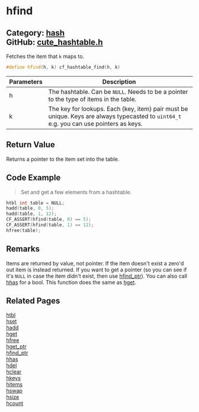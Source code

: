 [//]: # (This file is automatically generated by Cute Framework's docs parser.)
[//]: # (Do not edit this file by hand!)
[//]: # (See: https://github.com/RandyGaul/cute_framework/blob/master/samples/docs_parser.cpp)
[](../header.md ':include')

# hfind

Category: [hash](/api_reference?id=hash)  
GitHub: [cute_hashtable.h](https://github.com/RandyGaul/cute_framework/blob/master/include/cute_hashtable.h)  
---

Fetches the item that `k` maps to.

```cpp
#define hfind(h, k) cf_hashtable_find(h, k)
```

Parameters | Description
--- | ---
h | The hashtable. Can be `NULL`. Needs to be a pointer to the type of items in the table.
k | The key for lookups. Each {key, item} pair must be unique. Keys are always typecasted to `uint64_t` e.g. you can use pointers as keys.

## Return Value

Returns a pointer to the item set into the table.

## Code Example

> Set and get a few elements from a hashtable.

```cpp
htbl int table = NULL;
hadd(table, 0, 5);
hadd(table, 1, 12);
CF_ASSERT(hfind(table, 0) == 5);
CF_ASSERT(hfind(table, 1) == 12);
hfree(table);
```

## Remarks

Items are returned by value, not pointer. If the item doesn't exist a zero'd out item is instead returned. If you want to get a pointer
(so you can see if it's `NULL` in case the item didn't exist, then use [hfind_ptr](/hash/hfind_ptr.md)). You can also call [hhas](/hash/hhas.md) for a bool. This function does
the same as [hget](/hash/hget.md).

## Related Pages

[htbl](/hash/htbl.md)  
[hset](/hash/hset.md)  
[hadd](/hash/hadd.md)  
[hget](/hash/hget.md)  
[hfree](/hash/hfree.md)  
[hget_ptr](/hash/hget_ptr.md)  
[hfind_ptr](/hash/hfind_ptr.md)  
[hhas](/hash/hhas.md)  
[hdel](/hash/hdel.md)  
[hclear](/hash/hclear.md)  
[hkeys](/hash/hkeys.md)  
[hitems](/hash/hitems.md)  
[hswap](/hash/hswap.md)  
[hsize](/hash/hsize.md)  
[hcount](/hash/hcount.md)  
